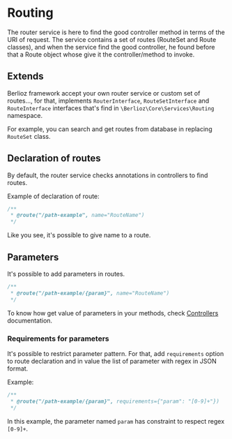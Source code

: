 Routing
=======

The router service is here to find the good controller method in terms of the URI of request.
The service contains a set of routes (RouteSet and Route classes), and when the service find the good controller, he found before that a Route object whose give it the controller/method to invoke.

## Extends ##

Berlioz framework accept your own router service or custom set of routes..., for that, implements `RouterInterface`, `RouteSetInterface` and `RouteInterface` interfaces that's find in `\Berlioz\Core\Services\Routing` namespace.

For example, you can search and get routes from database in replacing `RouteSet` class.

## Declaration of routes ##

By default, the router service checks annotations in controllers to find routes.

Example of declaration of route:

```php
/**
 * @route("/path-example", name="RouteName")
 */
``` 

Like you see, it's possible to give name to a route.

## Parameters ##

It's possible to add parameters in routes.

```php
/**
 * @route("/path-example/{param}", name="RouteName")
 */
``` 

To know how get value of parameters in your methods, check [Controllers](./controller.md) documentation.

### Requirements for parameters ###

It's possible to restrict parameter pattern.
For that, add `requirements` option to route declaration and in value the list of parameter with regex in JSON format.

Example:

```php
/**
 * @route("/path-example/{param}", requirements={"param": "[0-9]+"})
 */
```

In this example, the parameter named `param` has constraint to respect regex `[0-9]+`.